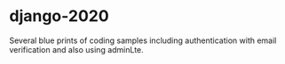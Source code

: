 # django-2020

Several blue prints of coding samples including authentication with email verification and also using adminLte.
